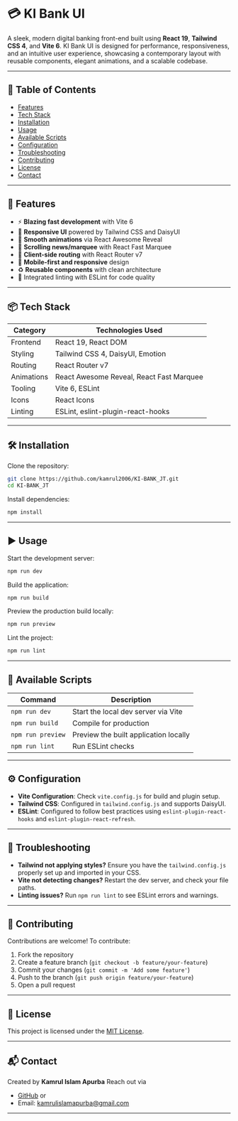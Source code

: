 
# 💳 KI Bank UI

A sleek, modern digital banking front-end built using **React 19**, **Tailwind CSS 4**, and **Vite 6**. KI Bank UI is designed for performance, responsiveness, and an intuitive user experience, showcasing a contemporary layout with reusable components, elegant animations, and a scalable codebase.

---

## 📑 Table of Contents

- [Features](#-features)
- [Tech Stack](#-tech-stack)
- [Installation](#-installation)
- [Usage](#-usage)
- [Available Scripts](#-available-scripts)
- [Configuration](#-configuration)
- [Troubleshooting](#-troubleshooting)
- [Contributing](#-contributing)
- [License](#-license)
- [Contact](#-contact)

---

## 🚀 Features

- ⚡️ **Blazing fast development** with Vite 6
- 🎨 **Responsive UI** powered by Tailwind CSS and DaisyUI
- 🌈 **Smooth animations** via React Awesome Reveal
- 🔁 **Scrolling news/marquee** with React Fast Marquee
- 🔗 **Client-side routing** with React Router v7
- 📱 **Mobile-first and responsive** design
- ♻️ **Reusable components** with clean architecture
- 🧠 Integrated linting with ESLint for code quality

---

## 📦 Tech Stack

| Category    | Technologies Used                          |
|-------------|---------------------------------------------|
| Frontend    | React 19, React DOM                        |
| Styling     | Tailwind CSS 4, DaisyUI, Emotion           |
| Routing     | React Router v7                           |
| Animations  | React Awesome Reveal, React Fast Marquee  |
| Tooling     | Vite 6, ESLint                            |
| Icons       | React Icons                               |
| Linting     | ESLint, eslint-plugin-react-hooks         |

---

## 🛠️ Installation

Clone the repository:

```bash
git clone https://github.com/kamrul2006/KI-BANK_JT.git
cd KI-BANK_JT
````

Install dependencies:

```bash
npm install
```

---

## ▶️ Usage

Start the development server:

```bash
npm run dev
```

Build the application:

```bash
npm run build
```

Preview the production build locally:

```bash
npm run preview
```

Lint the project:

```bash
npm run lint
```

---

## 📜 Available Scripts

| Command           | Description                           |
| ----------------- | ------------------------------------- |
| `npm run dev`     | Start the local dev server via Vite   |
| `npm run build`   | Compile for production                |
| `npm run preview` | Preview the built application locally |
| `npm run lint`    | Run ESLint checks                     |

---

## ⚙️ Configuration

* **Vite Configuration**: Check `vite.config.js` for build and plugin setup.
* **Tailwind CSS**: Configured in `tailwind.config.js` and supports DaisyUI.
* **ESLint**: Configured to follow best practices using `eslint-plugin-react-hooks` and `eslint-plugin-react-refresh`.

---

## 🧰 Troubleshooting

* **Tailwind not applying styles?** Ensure you have the `tailwind.config.js` properly set up and imported in your CSS.
* **Vite not detecting changes?** Restart the dev server, and check your file paths.
* **Linting issues?** Run `npm run lint` to see ESLint errors and warnings.

---

## 🤝 Contributing

Contributions are welcome! To contribute:

1. Fork the repository
2. Create a feature branch (`git checkout -b feature/your-feature`)
3. Commit your changes (`git commit -m 'Add some feature'`)
4. Push to the branch (`git push origin feature/your-feature`)
5. Open a pull request

---

## 📝 License

This project is licensed under the [MIT License](LICENSE).

---

## 📬 Contact

Created by **Kamrul Islam Apurba**
Reach out via
- [GitHub](https://github.com/kamrul2006) or
- Email: kamrulislamapurba@gmail.com

---
